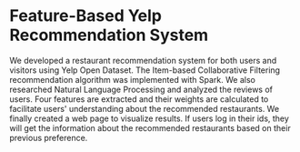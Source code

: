 # Feature-Based Yelp Recommendation System

We developed a restaurant recommendation
system for both users and visitors using Yelp Open Dataset. The Item-based Collaborative Filtering recommendation algorithm was implemented with Spark. We also researched Natural Language Processing and analyzed the reviews of users. Four features are extracted and their weights are calculated to facilitate users' understanding about the recommended restaurants. We finally created a web page to visualize results. If users log in their ids, they will get the information about the recommended restaurants based on their previous preference.
